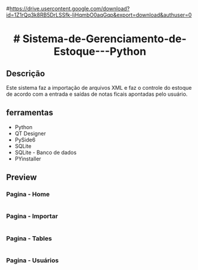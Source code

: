 
#https://drive.usercontent.google.com/download?id=1Z1rQq3k8RB5DrLSSfk-IjHqmbO0aqGqp&export=download&authuser=0

<h1 align="center">
# Sistema-de-Gerenciamento-de-Estoque---Python
</h1>


## Descrição
Este sistema faz a importação de arquivos XML e faz o controle do estoque de acordo com a entrada e saídas de notas ficais apontadas pelo usuário.


## ferramentas
<ul>
  <li>Python</li>
  <li>QT Designer</li>
  <li>PySide6</li>
  <li>SQLite</li>
  <li>SQLite - Banco de dados</li>
  <li>PYinstaller</li>
</ul>

## Preview
  ### Pagina - Home
  
<img src="" >


  ### Pagina - Importar
  
<img src="" >


  ### Pagina - Tables
  
<img src="" >

  ### Pagina - Usuários
  
<img src="" >
